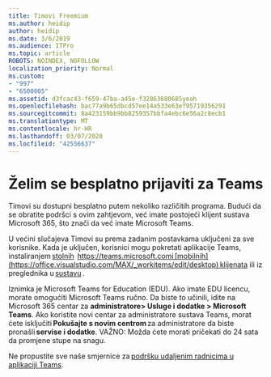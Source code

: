 ```yaml
---
title: Timovi Freemium
ms.author: heidip
author: heidip
ms.date: 3/6/2019
ms.audience: ITPro
ms.topic: article
ROBOTS: NOINDEX, NOFOLLOW
localization_priority: Normal
ms.custom:
- "997"
- "6500005"
ms.assetid: d3fcac43-f659-47ba-a45e-f32863680685yeah
ms.openlocfilehash: bac77a9b65dbcd57ee14a533e63ef95719356291
ms.sourcegitcommit: 8a423159bb9bb8259357bbfa4ebc6e56a2c8ecb1
ms.translationtype: MT
ms.contentlocale: hr-HR
ms.lasthandoff: 03/07/2020
ms.locfileid: "42556637"
---
```

# <a name="id-like-to-sign-up-for-teams-for-free"></a>Želim se besplatno prijaviti za Teams

Timovi su dostupni besplatno putem nekoliko različitih programa. Budući da se obratite podršci s ovim zahtjevom, već imate postojeći klijent sustava Microsoft 365, što znači da već imate Microsoft Teams.

U većini slučajeva Timovi su prema zadanim postavkama uključeni za sve korisnike. Kada je uključen, korisnici mogu pokretati aplikacije Teams, instaliranjem [stolnih](https://office.visualstudio.com/MAX/_workitems/edit/desktop)  https://teams.microsoft.comi [mobilnih](https://office.visualstudio.com/MAX/_workitems/edit/desktop) klijenata ili iz preglednika u [sustavu](https://docs.microsoft.com/en-us/MicrosoftTeams/get-clients#mobile-clients) .

Iznimka je Microsoft Teams for Education (EDU). Ako imate EDU licencu, morate omogućiti Microsoft Teams ručno. Da biste to učinili, idite na Microsoft 365 centar za **administratore> Usluge i dodatke > Microsoft Teams**. Ako koristite novi centar za administratore sustava Teams, morat ćete isključiti **Pokušajte s novim centrom** za administratore da biste pronašli **servise i dodatke**. VAŽNO: Možda ćete morati pričekati do 24 sata da promjene stupe na snagu.

Ne propustite sve naše smjernice za [podršku udaljenim radnicima u aplikaciji Teams](https://docs.microsoft.com/en-us/MicrosoftTeams/support-remote-work-with-teams).

